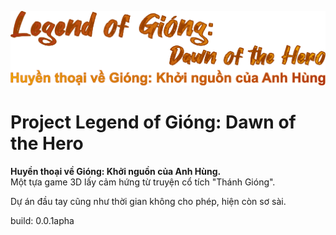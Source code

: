 ![LoG_logo](https://raw.githubusercontent.com/PTPhongKMF/project-LoG-DotH/main/Assets/_LegendofGiong/Sprites/UI/MenuScreen/game_title.png)  
# Project Legend of Gióng: Dawn of the Hero
**Huyền thoại về Gióng: Khởi nguồn của Anh Hùng.**  
Một tựa game 3D lấy cảm hứng từ truyện cổ tích "Thánh Gióng".

Dự án đầu tay cũng như thời gian không cho phép, hiện còn sơ sài.

build: 0.0.1apha
